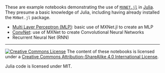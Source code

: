 These are example notebooks demonstrating the use of [`MXNET.jl`](https://github.com/dmlc/MXNet.jl)
in [Julia](http://julialang.org/).  They presume a basic knowledge of Julia, including having already installed
the `MXNet.jl` package.

* [Multi Layer Perceptron (MLP)](mxnet/mnistMLP.ipynb): basic use of MXNet.jl to create an MLP
* [ConvNet](mxnet/mnistLenet.ipynb): use of MXNet to create Convolutional Neural Networks
* Recurrent Neural Net (RNN)

------------------------

[![Creative Commons License](https://i.creativecommons.org/l/by-sa/4.0/88x31.png)](http://creativecommons.org/licenses/by-sa/4.0/) The content of these notebooks is licensed under a [Creative Commons Attribution-ShareAlike 4.0 International License](http://creativecommons.org/licenses/by-sa/4.0/).

Julia code is licensed under MIT.
